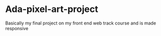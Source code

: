 # Ada-pixel-art-project
Basically my final project on my front end web track course and is made responsive
